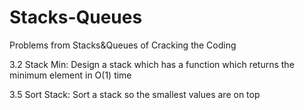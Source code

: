 # Stacks-Queues
Problems from Stacks&amp;Queues of Cracking the Coding

3.2 Stack Min: Design a stack which has a function which returns the minimum element in O(1) time

3.5 Sort Stack: Sort a stack so the smallest values are on top 
